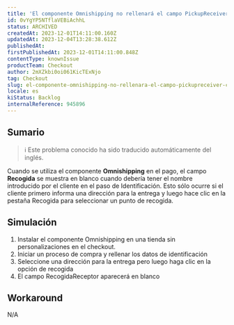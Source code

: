 ```yaml
---
title: 'El componente Omnishipping no rellenará el campo PickupReceiver cuando el cliente informe por primera vez de una dirección para la entrega'
id: 0vYgYP5NTflaVEBiAchhL
status: ARCHIVED
createdAt: 2023-12-01T14:11:00.160Z
updatedAt: 2023-12-04T13:28:38.612Z
publishedAt: 
firstPublishedAt: 2023-12-01T14:11:00.848Z
contentType: knownIssue
productTeam: Checkout
author: 2mXZkbi0oi061KicTExNjo
tag: Checkout
slug: el-componente-omnishipping-no-rellenara-el-campo-pickupreceiver-cuando-el-cliente-informe-por-primera-vez-de-una-direccion-para-la-entrega
locale: es
kiStatus: Backlog
internalReference: 945896
---
```


## Sumario

>ℹ️ Este problema conocido ha sido traducido automáticamente del inglés.



Cuando se utiliza el componente **Omnishipping** en el pago, el campo **Recogida** se muestra en blanco cuando debería tener el nombre introducido por el cliente en el paso de Identificación. Esto sólo ocurre si el cliente primero informa una dirección para la entrega y luego hace clic en la pestaña Recogida para seleccionar un punto de recogida.



## Simulación



1. Instalar el componente Omnishipping en una tienda sin personalizaciones en el checkout.
2. Iniciar un proceso de compra y rellenar los datos de identificación
3. Seleccione una dirección para la entrega pero luego haga clic en la opción de recogida
4. El campo RecogidaReceptor aparecerá en blanco




## Workaround


N/A





